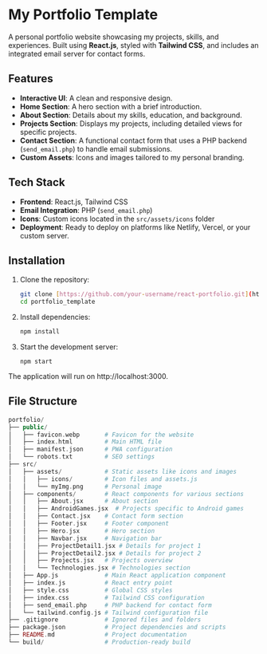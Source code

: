 # My Portfolio Template

A personal portfolio website showcasing my projects, skills, and experiences. Built using **React.js**, styled with **Tailwind CSS**, and includes an integrated email server for contact forms.

## Features
- **Interactive UI**: A clean and responsive design.
- **Home Section**: A hero section with a brief introduction.
- **About Section**: Details about my skills, education, and background.
- **Projects Section**: Displays my projects, including detailed views for specific projects.
- **Contact Section**: A functional contact form that uses a PHP backend (`send_email.php`) to handle email submissions.
- **Custom Assets**: Icons and images tailored to my personal branding.

## Tech Stack
- **Frontend**: React.js, Tailwind CSS
- **Email Integration**: PHP (`send_email.php`)
- **Icons**: Custom icons located in the `src/assets/icons` folder
- **Deployment**: Ready to deploy on platforms like Netlify, Vercel, or your custom server.

## Installation

1. Clone the repository:
   ```bash
   git clone [https://github.com/your-username/react-portfolio.git](https://github.com/walidmadad/portfolio_template.git)
   cd portfolio_template
   ```
2. Install dependencies:
   ```bash
   npm install
   ```
3. Start the development server:
   ```bsah
   npm start
   ```
  The application will run on http://localhost:3000.

## File Structure
   ```php
   portfolio/
├── public/
│   ├── favicon.webp       # Favicon for the website
│   ├── index.html         # Main HTML file
│   ├── manifest.json      # PWA configuration
│   └── robots.txt         # SEO settings
├── src/
│   ├── assets/            # Static assets like icons and images
│   │   ├── icons/         # Icon files and assets.js
│   │   └── myImg.png      # Personal image
│   ├── components/        # React components for various sections
│   │   ├── About.jsx      # About section
│   │   ├── AndroidGames.jsx  # Projects specific to Android games
│   │   ├── Contact.jsx    # Contact form section
│   │   ├── Footer.jsx     # Footer component
│   │   ├── Hero.jsx       # Hero section
│   │   ├── Navbar.jsx     # Navigation bar
│   │   ├── ProjectDetail1.jsx # Details for project 1
│   │   ├── ProjectDetail2.jsx # Details for project 2
│   │   ├── Projects.jsx   # Projects overview
│   │   └── Technologies.jsx # Technologies section
│   ├── App.js             # Main React application component
│   ├── index.js           # React entry point
│   ├── style.css          # Global CSS styles
│   ├── index.css          # Tailwind CSS configuration
│   ├── send_email.php     # PHP backend for contact form
│   └── tailwind.config.js # Tailwind configuration file
├── .gitignore             # Ignored files and folders
├── package.json           # Project dependencies and scripts
├── README.md              # Project documentation
└── build/                 # Production-ready build
   ```

